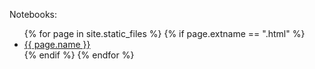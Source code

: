 Notebooks:

<ul>
    {% for page in site.static_files %}
        {% if page.extname == ".html" %}
            <li><a href="{{ page.path | absolute_url }}">{{ page.name }}</a></li>
        {% endif %}
    {% endfor %}
</ul>

<br>
<br>
<br>
